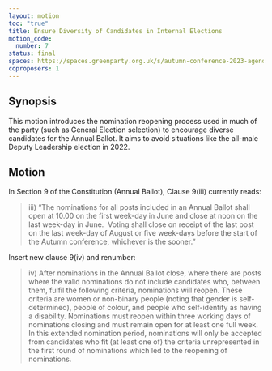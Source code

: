 ```yaml
---
layout: motion
toc: "true"
title: Ensure Diversity of Candidates in Internal Elections
motion_code:
  number: 7
status: final
spaces: https://spaces.greenparty.org.uk/s/autumn-conference-2023-agenda-forum/post/post/view?id=10552
coproposers: 1
---
```

## **Synopsis**

This motion introduces the nomination reopening process used in much of the party (such as General Election selection) to encourage diverse candidates for the Annual Ballot. It aims to avoid situations like the all-male Deputy Leadership election in 2022.

## **Motion**

In Section 9 of the Constitution (Annual Ballot), Clause 9(iii) currently reads:

> iii) “The nominations for all posts included in an Annual Ballot shall open at 10.00 on the first week-day in June and close at noon on the last week-day in June.  Voting shall close on receipt of the last post on the last week-day of August or five week-days before the start of the Autumn conference, whichever is the sooner.”

Insert new clause 9(iv) and renumber:

> iv) After nominations in the Annual Ballot close, where there are posts where the valid nominations do not include candidates who, between them, fulfil the following criteria, nominations will reopen. These criteria are women or non-binary people (noting that gender is self-determined), people of colour, and people who self-identify as having a disability. Nominations must reopen within three working days of nominations closing and must remain open for at least one full week. In this extended nomination period, nominations will only be accepted from candidates who fit (at least one of) the criteria unrepresented in the first round of nominations which led to the reopening of nominations.